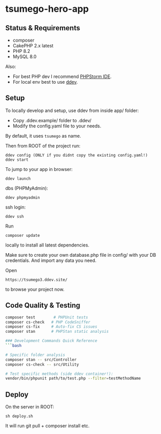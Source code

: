 # tsumego-hero-app

## Status & Requirements

- composer
- CakePHP 2.x latest
- PHP 8.2
- MySQL 8.0

Also:
- For best PHP dev I recommend [PHPStorm IDE](https://www.jetbrains.com/phpstorm/).
- For local env best to use [ddev](https://ddev.com/get-started/).

## Setup

To locally develop and setup, use ddev from inside app/ folder:
- Copy .ddev.example/ folder to .ddev/
- Modify the config.yaml file to your needs.

By default, it uses `tsumego` as name.

Then from ROOT of the project run:

    ddev config (ONLY if you didnt copy the existing config.yaml!)
    ddev start

To jump to your app in browser:

    ddev launch

dbs (PHPMyAdmin):

    ddev phpmyadmin

ssh login:

    ddev ssh

Run

    composer update

locally to install all latest dependencies.

Make sure to create your own database.php file in config/ with your DB credentials.
And import any data you need.

Open

    https://tsumego3.ddev.site/

to browse your project now.

## Code Quality & Testing
```bash
composer test        # PHPUnit tests
composer cs-check   # PHP CodeSniffer
composer cs-fix     # Auto-fix CS issues
composer stan       # PHPStan static analysis

### Development Commands Quick Reference
```bash

# Specific folder analysis
composer stan -- src/Controller
composer cs-check -- src/Utility

# Test specific methods (side ddev container!):
vendor/bin/phpunit path/to/test.php --filter=testMethodName
```

## Deploy
On the server in ROOT:
```
sh deploy.sh
```
It will run git pull + composer install etc.
